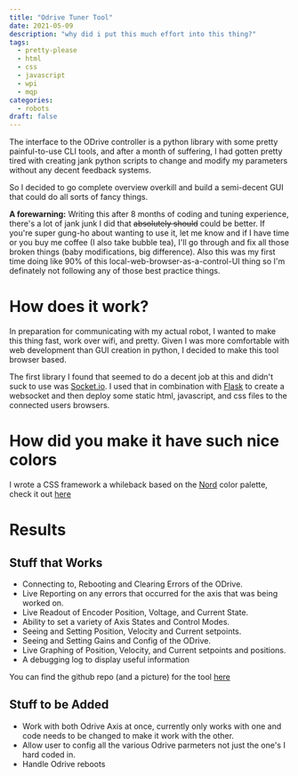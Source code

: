 ```yaml
---
title: "Odrive Tuner Tool"
date: 2021-05-09
description: "why did i put this much effort into this thing?"
tags:
  - pretty-please
  - html
  - css
  - javascript
  - wpi
  - mqp
categories:
  - robots
draft: false
---
```



The interface to the ODrive controller is a python library with some pretty painful-to-use CLI tools, and after a month of suffering, I had gotten pretty tired with creating jank python scripts to change and modify my parameters without any decent feedback systems.

So I decided to go complete overview overkill and build a semi-decent GUI that could do all sorts of fancy things.  

**A forewarning:** Writing this after 8 months of coding and tuning experience, there's a lot of jank junk I did that ~~absolutely should~~ could be better. If you're super gung-ho about wanting to use it, let me know and if I have time or you buy me coffee (I also take bubble tea), I'll go through and fix all those broken things (baby modifications, big difference). Also this was my first time doing like 90% of this local-web-browser-as-a-control-UI thing so I'm definately not following any of those best practice things. 

# How does it work? 

In preparation for communicating with my actual robot, I wanted to make this thing fast, work over wifi, and pretty. Given I was more comfortable with web development than GUI creation in python, I decided to make this tool browser based.

The first library I found that seemed to do a decent job at this and didn't suck to use was [Socket.io](https://socket.io/). I used that in combination with [Flask](https://flask.palletsprojects.com/) to create a websocket and then deploy some static html, javascript, and css files to the connected users browsers.

# How did you make it have such nice colors
I wrote a CSS framework a whileback based on the [Nord](https://www.nordtheme.com/) color palette, check it out [here](pretty-please.arjungandhi.com)

# Results 

## Stuff that Works
- Connecting to, Rebooting and Clearing Errors of the ODrive.
- Live Reporting on any errors that occurred for the axis that was being
worked on.
- Live Readout of Encoder Position, Voltage, and Current State.
- Ability to set a variety of Axis States and Control Modes.
- Seeing and Setting Position, Velocity and Current setpoints.
- Seeing and Setting Gains and Config of the ODrive.
- Live Graphing of Position, Velocity, and Current setpoints and positions.
- A debugging log to display useful information

You can find the github repo (and a picture) for the tool [here](https://github.com/swol-kat/odrive-tuner/blob/master/README.md)

## Stuff to be Added
- Work with both Odrive Axis at once, currently only works with one and code needs to be changed to make it work with the other. 
- Allow user to config all the various Odrive parmeters not just the one's I hard coded in. 
- Handle Odrive reboots
